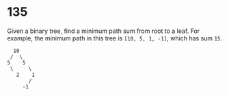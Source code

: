 [_metadata_:number]:-      "135"
[_metadata_:difficulty]:-  "Easy"
[_metadata_:asker]:-       "Apple"
[_metadata_:tags]:-        "binary-tree"

# 135

Given a binary tree, find a minimum path sum from root to a leaf.
For example, the minimum path in this tree is `[10, 5, 1, -1]`, which has sum `15`.

```
  10
 /  \
5    5
 \     \
   2    1
       /
     -1
```